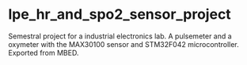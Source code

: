 # lpe_hr_and_spo2_sensor_project
Semestral project for a industrial electronics lab. 
A pulsemeter and a oxymeter with the MAX30100 sensor and STM32F042 microcontroller.
Exported from MBED.
